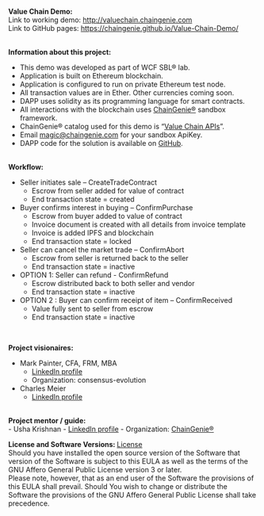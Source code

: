 <B>Value Chain Demo:</B><br/>
Link to working demo: <a href="http://chaingenie.com">http://valuechain.chaingenie.com</a><br/>
Link to GitHub pages: <a href="https://chaingenie.github.io/Value-Chain-Demo/">https://chaingenie.github.io/Value-Chain-Demo/</a>
<br/><br/>

<b>Information about this project:</b>
-	This demo was developed as part of WCF SBL® lab.
-	Application is built on Ethereum blockchain.
-	Application is configured to run on private Ethereum test node.
-	All transaction values are in Ether.  Other currencies coming soon.
-	DAPP uses solidity as its programming language for smart contracts.
-	All interactions with the blockchain uses <a href="http://chaingenie.com">ChainGenie®</a> sandbox framework.
-	ChainGenie® catalog used for this demo is “<a href="http://chaingenie.com/demo.html">Value Chain APIs</a>”.
-	Email magic@chaingenie.com for your sandbox ApiKey.
-	DAPP code for the solution is available on <a href="https://github.com/ChainGenie/Value-Chain-Demo">GitHub</a>.
<br/><br/>

<b>Workflow:</b>
- Seller initiates sale – CreateTradeContract
   	- Escrow from seller added for value of contract
   	- End transaction state = created
-	Buyer confirms interest in buying – ConfirmPurchase
  	- Escrow from buyer added to value of contract
  	- Invoice document is created with all details from invoice template
  	- Invoice is added IPFS and blockchain
  	- End transaction state = locked
-	Seller can cancel the market trade – ConfirmAbort
  	- Escrow from seller is returned back to the seller
  	- End transaction state = inactive
-	OPTION 1: Seller can refund - ConfirmRefund
  	- Escrow distributed back to both seller and vendor
  	- End transaction state = inactive
-	OPTION 2 : Buyer can confirm receipt of item – ConfirmReceived
  	- Value fully sent to seller from escrow
  	- End transaction state = inactive
<br/>

<b>Project visionaires:</b><br>
- Mark Painter, CFA, FRM, MBA
  - <a href="https://www.linkedin.com/in/william-mark-painter-2366b462">LinkedIn profile</a>
  - Organization: consensus-evolution
- Charles Meier
  - <a href="https://www.linkedin.com/in/charles-meier-20836593">LinkedIn profile</a>
<br/>
<b>Project mentor / guide:</b><br>
- Usha Krishnan
  - <a href="https://www.linkedin.com/in/upriya">LinkedIn profile</a>
  - Organization: <a href="http://chaingenie.com">ChainGenie®</a>
<br/>

<b>License and Software Versions: </b><a href="https://github.com/ChainGenie/Value-Chain-Demo/blob/master/LICENSE">License</a>
<BR/>
Should you have installed the open source version of the Software that version of the Software is subject to this EULA as well as the terms of the GNU Affero General Public License version 3 or later. 
<br/>
Please note, however, that as an end user of the Software the provisions of this EULA shall prevail. Should You wish to change or distribute the Software the provisions of the GNU Affero General Public License shall take precedence.

